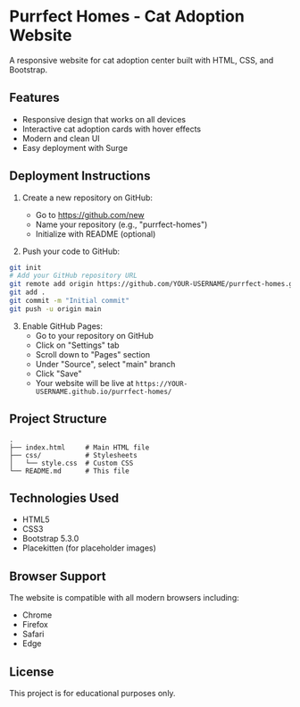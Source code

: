 # Purrfect Homes - Cat Adoption Website

A responsive website for cat adoption center built with HTML, CSS, and Bootstrap.

## Features

- Responsive design that works on all devices
- Interactive cat adoption cards with hover effects
- Modern and clean UI
- Easy deployment with Surge

## Deployment Instructions

1. Create a new repository on GitHub:
   - Go to https://github.com/new
   - Name your repository (e.g., "purrfect-homes")
   - Initialize with README (optional)

2. Push your code to GitHub:
```bash
git init
# Add your GitHub repository URL
git remote add origin https://github.com/YOUR-USERNAME/purrfect-homes.git
git add .
git commit -m "Initial commit"
git push -u origin main
```

3. Enable GitHub Pages:
   - Go to your repository on GitHub
   - Click on "Settings" tab
   - Scroll down to "Pages" section
   - Under "Source", select "main" branch
   - Click "Save"
   - Your website will be live at `https://YOUR-USERNAME.github.io/purrfect-homes/`

## Project Structure

```
.
├── index.html     # Main HTML file
├── css/           # Stylesheets
│   └── style.css  # Custom CSS
└── README.md      # This file
```

## Technologies Used

- HTML5
- CSS3
- Bootstrap 5.3.0
- Placekitten (for placeholder images)

## Browser Support

The website is compatible with all modern browsers including:
- Chrome
- Firefox
- Safari
- Edge

## License

This project is for educational purposes only.
